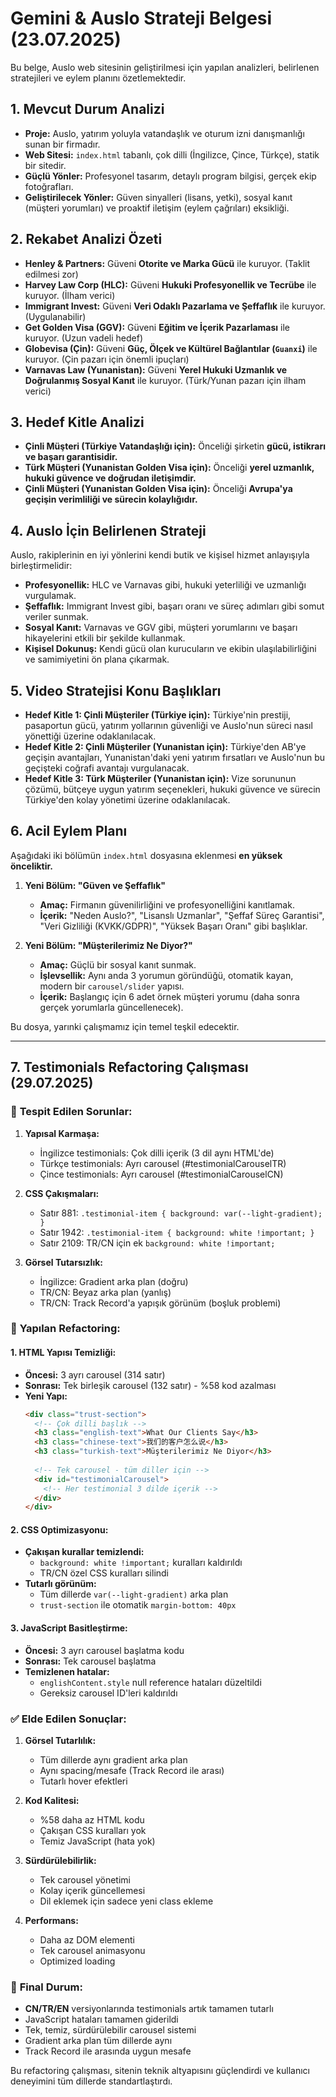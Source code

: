 # Gemini & Auslo Strateji Belgesi (23.07.2025)

Bu belge, Auslo web sitesinin geliştirilmesi için yapılan analizleri, belirlenen stratejileri ve eylem planını özetlemektedir.

## 1. Mevcut Durum Analizi

- **Proje:** Auslo, yatırım yoluyla vatandaşlık ve oturum izni danışmanlığı sunan bir firmadır.
- **Web Sitesi:** `index.html` tabanlı, çok dilli (İngilizce, Çince, Türkçe), statik bir sitedir.
- **Güçlü Yönler:** Profesyonel tasarım, detaylı program bilgisi, gerçek ekip fotoğrafları.
- **Geliştirilecek Yönler:** Güven sinyalleri (lisans, yetki), sosyal kanıt (müşteri yorumları) ve proaktif iletişim (eylem çağrıları) eksikliği.

## 2. Rekabet Analizi Özeti

- **Henley & Partners:** Güveni **Otorite ve Marka Gücü** ile kuruyor. (Taklit edilmesi zor)
- **Harvey Law Corp (HLC):** Güveni **Hukuki Profesyonellik ve Tecrübe** ile kuruyor. (İlham verici)
- **Immigrant Invest:** Güveni **Veri Odaklı Pazarlama ve Şeffaflık** ile kuruyor. (Uygulanabilir)
- **Get Golden Visa (GGV):** Güveni **Eğitim ve İçerik Pazarlaması** ile kuruyor. (Uzun vadeli hedef)
- **Globevisa (Çin):** Güveni **Güç, Ölçek ve Kültürel Bağlantılar (`Guanxi`)** ile kuruyor. (Çin pazarı için önemli ipuçları)
- **Varnavas Law (Yunanistan):** Güveni **Yerel Hukuki Uzmanlık ve Doğrulanmış Sosyal Kanıt** ile kuruyor. (Türk/Yunan pazarı için ilham verici)

## 3. Hedef Kitle Analizi

- **Çinli Müşteri (Türkiye Vatandaşlığı için):** Önceliği şirketin **gücü, istikrarı ve başarı garantisidir.**
- **Türk Müşteri (Yunanistan Golden Visa için):** Önceliği **yerel uzmanlık, hukuki güvence ve doğrudan iletişimdir.**
- **Çinli Müşteri (Yunanistan Golden Visa için):** Önceliği **Avrupa'ya geçişin verimliliği ve sürecin kolaylığıdır.**

## 4. Auslo İçin Belirlenen Strateji

Auslo, rakiplerinin en iyi yönlerini kendi butik ve kişisel hizmet anlayışıyla birleştirmelidir:
- **Profesyonellik:** HLC ve Varnavas gibi, hukuki yeterliliği ve uzmanlığı vurgulamak.
- **Şeffaflık:** Immigrant Invest gibi, başarı oranı ve süreç adımları gibi somut veriler sunmak.
- **Sosyal Kanıt:** Varnavas ve GGV gibi, müşteri yorumlarını ve başarı hikayelerini etkili bir şekilde kullanmak.
- **Kişisel Dokunuş:** Kendi gücü olan kurucuların ve ekibin ulaşılabilirliğini ve samimiyetini ön plana çıkarmak.

## 5. Video Stratejisi Konu Başlıkları

- **Hedef Kitle 1: Çinli Müşteriler (Türkiye için):** Türkiye'nin prestiji, pasaportun gücü, yatırım yollarının güvenliği ve Auslo'nun süreci nasıl yönettiği üzerine odaklanılacak.
- **Hedef Kitle 2: Çinli Müşteriler (Yunanistan için):** Türkiye'den AB'ye geçişin avantajları, Yunanistan'daki yeni yatırım fırsatları ve Auslo'nun bu geçişteki coğrafi avantajı vurgulanacak.
- **Hedef Kitle 3: Türk Müşteriler (Yunanistan için):** Vize sorununun çözümü, bütçeye uygun yatırım seçenekleri, hukuki güvence ve sürecin Türkiye'den kolay yönetimi üzerine odaklanılacak.

## 6. Acil Eylem Planı

Aşağıdaki iki bölümün `index.html` dosyasına eklenmesi **en yüksek önceliktir.**

1.  **Yeni Bölüm: "Güven ve Şeffaflık"**
    - **Amaç:** Firmanın güvenilirliğini ve profesyonelliğini kanıtlamak.
    - **İçerik:** "Neden Auslo?", "Lisanslı Uzmanlar", "Şeffaf Süreç Garantisi", "Veri Gizliliği (KVKK/GDPR)", "Yüksek Başarı Oranı" gibi başlıklar.

2.  **Yeni Bölüm: "Müşterilerimiz Ne Diyor?"**
    - **Amaç:** Güçlü bir sosyal kanıt sunmak.
    - **İşlevsellik:** Aynı anda 3 yorumun göründüğü, otomatik kayan, modern bir `carousel/slider` yapısı.
    - **İçerik:** Başlangıç için 6 adet örnek müşteri yorumu (daha sonra gerçek yorumlarla güncellenecek).

Bu dosya, yarınki çalışmamız için temel teşkil edecektir.

---

## 7. Testimonials Refactoring Çalışması (29.07.2025)

### 🎯 **Tespit Edilen Sorunlar:**
1. **Yapısal Karmaşa:**
   - İngilizce testimonials: Çok dilli içerik (3 dil aynı HTML'de)
   - Türkçe testimonials: Ayrı carousel (#testimonialCarouselTR)  
   - Çince testimonials: Ayrı carousel (#testimonialCarouselCN)

2. **CSS Çakışmaları:**
   - Satır 881: `.testimonial-item { background: var(--light-gradient); }`
   - Satır 1942: `.testimonial-item { background: white !important; }`
   - Satır 2109: TR/CN için ek `background: white !important;`

3. **Görsel Tutarsızlık:**
   - İngilizce: Gradient arka plan (doğru)
   - TR/CN: Beyaz arka plan (yanlış)
   - TR/CN: Track Record'a yapışık görünüm (boşluk problemi)

### 🔧 **Yapılan Refactoring:**

#### **1. HTML Yapısı Temizliği:**
- **Öncesi:** 3 ayrı carousel (314 satır)
- **Sonrası:** Tek birleşik carousel (132 satır) - %58 kod azalması
- **Yeni Yapı:**
  ```html
  <div class="trust-section">
    <!-- Çok dilli başlık -->
    <h3 class="english-text">What Our Clients Say</h3>
    <h3 class="chinese-text">我们的客户怎么说</h3>
    <h3 class="turkish-text">Müşterilerimiz Ne Diyor</h3>
    
    <!-- Tek carousel - tüm diller için -->
    <div id="testimonialCarousel">
      <!-- Her testimonial 3 dilde içerik -->
    </div>
  </div>
  ```

#### **2. CSS Optimizasyonu:**
- **Çakışan kurallar temizlendi:**
  - `background: white !important;` kuralları kaldırıldı
  - TR/CN özel CSS kuralları silindi
- **Tutarlı görünüm:**
  - Tüm dillerde `var(--light-gradient)` arka plan
  - `trust-section` ile otomatik `margin-bottom: 40px`

#### **3. JavaScript Basitleştirme:**
- **Öncesi:** 3 ayrı carousel başlatma kodu
- **Sonrası:** Tek carousel başlatma
- **Temizlenen hatalar:**
  - `englishContent.style` null reference hataları düzeltildi
  - Gereksiz carousel ID'leri kaldırıldı

### ✅ **Elde Edilen Sonuçlar:**

1. **Görsel Tutarlılık:**
   - Tüm dillerde aynı gradient arka plan
   - Aynı spacing/mesafe (Track Record ile arası)
   - Tutarlı hover efektleri

2. **Kod Kalitesi:**
   - %58 daha az HTML kodu
   - Çakışan CSS kuralları yok
   - Temiz JavaScript (hata yok)

3. **Sürdürülebilirlik:**
   - Tek carousel yönetimi
   - Kolay içerik güncellemesi
   - Dil eklemek için sadece yeni class ekleme

4. **Performans:**
   - Daha az DOM elementi
   - Tek carousel animasyonu
   - Optimized loading

### 🎉 **Final Durum:**
- **CN/TR/EN** versiyonlarında testimonials artık tamamen tutarlı
- JavaScript hataları tamamen giderildi
- Tek, temiz, sürdürülebilir carousel sistemi
- Gradient arka plan tüm dillerde aynı
- Track Record ile arasında uygun mesafe

Bu refactoring çalışması, sitenin teknik altyapısını güçlendirdi ve kullanıcı deneyimini tüm dillerde standartlaştırdı.
